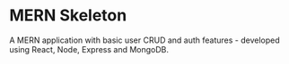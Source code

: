 # MERN Skeleton

A MERN  application with basic user CRUD and auth features - developed using React, Node, Express and MongoDB. 